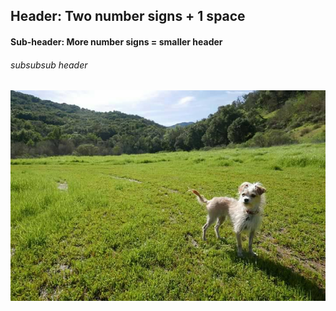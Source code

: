 ## Header: Two number signs + 1 space

#### Sub-header: More number signs = smaller header

###### subsubsub header



![MiGato](./MiGato.jpg)

